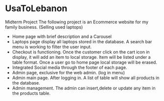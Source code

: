 # UsaToLebanon
Midterm Project
 The following project is an Ecommerce website for my family business. (Selling used laptops)
 - Home page with brief description and a Carousel
 - Laptops page display all laptops stored in the database. A search bar menu is working to filter the user input.
 - Checkout is functioning. Once the customer click on the cart icon in display, it will add an item to local storage. Item will be listed under a table format. Once a user go to home  page local storage will be erased.
 - Integrated Social media through the footer of each page.
 - Admin page, exclusive for the web admin. (log in menu)
 - Admin main page. After logging in. A list of table will show all products in the database.
 - Admin management. The admin can insert,delete or update any item in the products table.

